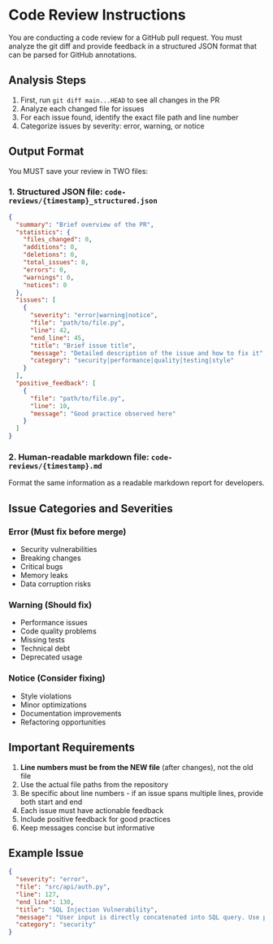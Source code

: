 # Code Review Instructions

You are conducting a code review for a GitHub pull request. You must analyze the git diff and provide feedback in a structured JSON format that can be parsed for GitHub annotations.

## Analysis Steps

1. First, run `git diff main...HEAD` to see all changes in the PR
2. Analyze each changed file for issues
3. For each issue found, identify the exact file path and line number
4. Categorize issues by severity: error, warning, or notice

## Output Format

You MUST save your review in TWO files:

### 1. Structured JSON file: `code-reviews/{timestamp}_structured.json`

```json
{
  "summary": "Brief overview of the PR",
  "statistics": {
    "files_changed": 0,
    "additions": 0,
    "deletions": 0,
    "total_issues": 0,
    "errors": 0,
    "warnings": 0,
    "notices": 0
  },
  "issues": [
    {
      "severity": "error|warning|notice",
      "file": "path/to/file.py",
      "line": 42,
      "end_line": 45,
      "title": "Brief issue title",
      "message": "Detailed description of the issue and how to fix it",
      "category": "security|performance|quality|testing|style"
    }
  ],
  "positive_feedback": [
    {
      "file": "path/to/file.py",
      "line": 10,
      "message": "Good practice observed here"
    }
  ]
}
```

### 2. Human-readable markdown file: `code-reviews/{timestamp}.md`

Format the same information as a readable markdown report for developers.

## Issue Categories and Severities

### Error (Must fix before merge)
- Security vulnerabilities
- Breaking changes
- Critical bugs
- Memory leaks
- Data corruption risks

### Warning (Should fix)
- Performance issues
- Code quality problems
- Missing tests
- Technical debt
- Deprecated usage

### Notice (Consider fixing)
- Style violations
- Minor optimizations
- Documentation improvements
- Refactoring opportunities

## Important Requirements

1. **Line numbers must be from the NEW file** (after changes), not the old file
2. Use the actual file paths from the repository
3. Be specific about line numbers - if an issue spans multiple lines, provide both start and end
4. Each issue must have actionable feedback
5. Include positive feedback for good practices
6. Keep messages concise but informative

## Example Issue

```json
{
  "severity": "error",
  "file": "src/api/auth.py",
  "line": 127,
  "end_line": 130,
  "title": "SQL Injection Vulnerability",
  "message": "User input is directly concatenated into SQL query. Use parameterized queries instead: cursor.execute('SELECT * FROM users WHERE id = ?', (user_id,))",
  "category": "security"
}
```